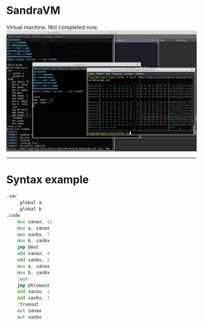 # SandraVM
Virtual machine.
Not completed now.
![Image alt](https://github.com/F11GAR0/SandraVM/blob/master/view.png)
____

# Syntax example

```asm
.var
    _global a
    _global b
.code
    mov sanax, 12
    mov a, sanax
    mov sanbx, 7
    mov b, sanbx
    jmp @out
    add sanax, 4
    add sanbx, 2
    mov a, sanax
    mov b, sanbx
    :out
    jmp @trueout
    add sanax, 1
    add sanbx, 7
    :trueout
    out sanax
    out sanbx
```
